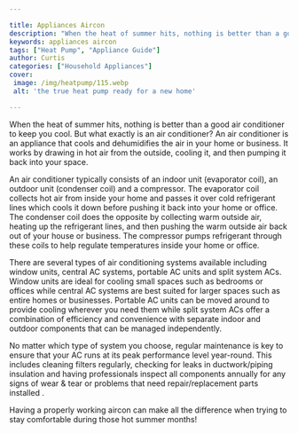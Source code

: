 ```yaml
---

title: Appliances Aircon
description: "When the heat of summer hits, nothing is better than a good air conditioner to keep you cool. But what exactly is an air condition...continue on"
keywords: appliances aircon
tags: ["Heat Pump", "Appliance Guide"]
author: Curtis
categories: ["Household Appliances"]
cover: 
 image: /img/heatpump/115.webp
 alt: 'the true heat pump ready for a new home'

---
```


When the heat of summer hits, nothing is better than a good air conditioner to keep you cool. But what exactly is an air conditioner? An air conditioner is an appliance that cools and dehumidifies the air in your home or business. It works by drawing in hot air from the outside, cooling it, and then pumping it back into your space.

An air conditioner typically consists of an indoor unit (evaporator coil), an outdoor unit (condenser coil) and a compressor. The evaporator coil collects hot air from inside your home and passes it over cold refrigerant lines which cools it down before pushing it back into your home or office. The condenser coil does the opposite by collecting warm outside air, heating up the refrigerant lines, and then pushing the warm outside air back out of your house or business. The compressor pumps refrigerant through these coils to help regulate temperatures inside your home or office. 

There are several types of air conditioning systems available including window units, central AC systems, portable AC units and split system ACs. Window units are ideal for cooling small spaces such as bedrooms or offices while central AC systems are best suited for larger spaces such as entire homes or businesses. Portable AC units can be moved around to provide cooling wherever you need them while split system ACs offer a combination of efficiency and convenience with separate indoor and outdoor components that can be managed independently. 

No matter which type of system you choose, regular maintenance is key to ensure that your AC runs at its peak performance level year-round. This includes cleaning filters regularly, checking for leaks in ductwork/piping insulation and having professionals inspect all components annually for any signs of wear & tear or problems that need repair/replacement parts installed . 

Having a properly working aircon can make all the difference when trying to stay comfortable during those hot summer months!
